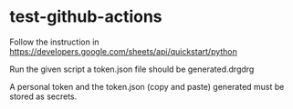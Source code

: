 # test-github-actions

Follow the instruction in https://developers.google.com/sheets/api/quickstart/python

Run the given script a token.json file should be generated.drgdrg
 
A personal token and the token.json (copy and paste) generated must be stored as secrets.
